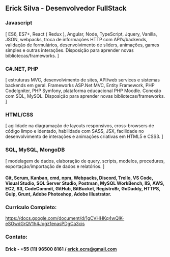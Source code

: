 ## Erick Silva - Desenvolvedor FullStack

### Javascript
[ ES6, ES7+, React ( Redux ), Angular, Node, TypeScript, Jquery, Vanilla, JSON, webpacks, troca de informações HTTP com API’s/backends, validação de formulários, desenvolvimento de sliders, animações, games simples e outras interações. Disposição para aprender novas bibliotecas/frameworks. ] 

### C#.NET, PHP
[ estruturas MVC, desenvolvimento de sites, API/web services e sistemas backends em geral. Frameworks ASP.Net MVC, Entity Framework, PHP CodeIgniter, PHP Symfony, plataforma educacional PHP Moodle. Conexão com SQL, MySQL. Disposição para aprender novas bibliotecas/frameworks. ] 

### HTML/CSS
[ agilidade na diagramação de layouts responsivos, cross-browsers de código limpo e identado, habilidade com SASS, JSX, facilidade no desenvolvimento de interações e animações criativas em HTML5 e CSS3. ] 

### SQL, MySQL, MongoDB
[ modelagem de dados, elaboração de query, scripts, modelos, procedures, exportação/importação de dados e relatórios. ] 

#### Git, Scrum, Kanban, cmd, npm, Webpacks, Discord, Trello, VS Code, Visual Studio, SQL Server Studio, Postman, MySQL WorkBench, IIS, AWS, EC2, S3, CodeCommit, GitHub, BitBucket, RegistroBr, GoDaddy, HTTPS, Gulp, Grunt, Adobe Photoshop, Adobe Illustrator.

### Currículo Completo:
https://docs.google.com/document/d/1gCVHHKq4wQlK-eSOwdGrQV1h4Jogz1enasPDgCa3cis

### Contato: 
#### Erick - +55 (11) 96500 8161 / erick.ocrs@gmail.com
